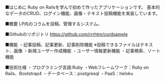 ■はじめに
Ruby on Railsを学んで初めて作ったアプリケーションです。
基本的なデータのCRUD、ログイン機能、画像・テキスト投稿機能を実装しています。

■概要
LP内のコラムを投稿、管理するシステム。

■Githubのリポジトリ
https://github.com/rrrhtm/curdsample

■機能
・記事投稿、記事更新、記事削除機能
※投稿できるファイルはテキスト、画像
・新規ユーザー作成機能
・ユーザー情報更新機能
・記事検索、ソート機能

■技術仕様
・プログラミング言語:Ruby
・Webフレームワーク：Ruby on Rails、Bootstrap4
・データベース：postgresql
・PaaS：heloku
